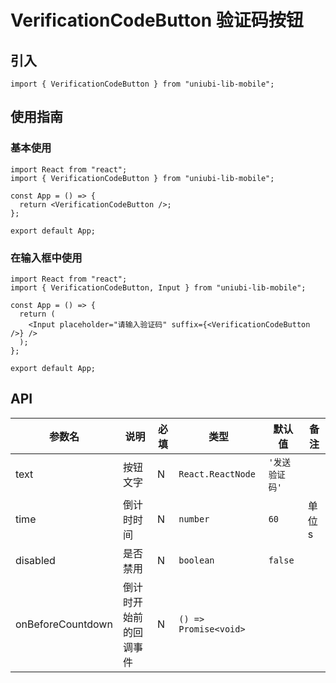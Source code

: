 # VerificationCodeButton 验证码按钮

## 引入

```tsx
import { VerificationCodeButton } from "uniubi-lib-mobile";
```

## 使用指南

### 基本使用

```tsx
import React from "react";
import { VerificationCodeButton } from "uniubi-lib-mobile";

const App = () => {
  return <VerificationCodeButton />;
};

export default App;
```

### 在输入框中使用

```tsx
import React from "react";
import { VerificationCodeButton, Input } from "uniubi-lib-mobile";

const App = () => {
  return (
    <Input placeholder="请输入验证码" suffix={<VerificationCodeButton />} />
  );
};

export default App;
```

## API

| 参数名            | 说明                   | 必填 | 类型                  | 默认值         | 备注   |
| ----------------- | ---------------------- | ---- | --------------------- | -------------- | ------ |
| text              | 按钮文字               | N    | `React.ReactNode`     | `'发送验证码'` |        |
| time              | 倒计时时间             | N    | `number`              | `60`           | 单位 s |
| disabled          | 是否禁用               | N    | `boolean`             | `false`        |        |
| onBeforeCountdown | 倒计时开始前的回调事件 | N    | `() => Promise<void>` |                |        |
